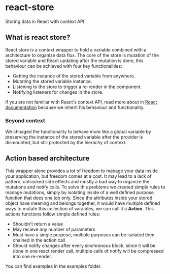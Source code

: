# react-store
Storing data in React with context API.
## What is react store?
React store is a context wrapper to hold a variable combined with a architecture to organize data flux. The core of the store is mutation of the stored variable and React updating after the mutation is done, this behaviour can be achieved with four key functionalities:
* Getting the instance of the stored variable from anywhere.
* Mutating the stored variable instance.
* Listening to the store to trigger a re-render in the component.
* Notifying listeners for changes in the store.

If you are not familiar with React's context API, read more about in [React documentation](https://pt-br.reactjs.org/docs/context.html) because we inherit his behaviour and functionality. 

### Beyond context
 
We chnaged the functionality to behave more like a global variable by preserving the instance of the stored variable after the provider is dismounted, but still protected by the hierachy of context.

## Action based architecture

This wrapper alone provides a lot of freedom to manage your data inside your application, but freedom comes at a cost. It may lead to a lack of pattern, untracked side effects and mostly a bad way to organize the mutations and notify calls. To solve this problems we created simple rules to manage mutations, simply by isolating inside of a well defined purpose function that does one job only. Since the attributes inside your stored object have meaning and belongs together, it would have multiple defined ways to mutate this collection of varaibles, we can call it a **Action**. This actions functions follow simple defined rules:
* Shouldn't return a value
* May recieve any number of parameters
* Must have a single purpose, multiple purposes can be isolated then chained in the action call
* Should notify changes after every sinchronous block, since it will be done in one react render call, multiple calls of notify will be compressed into one re-render.

You can find examples in the examples folder.
